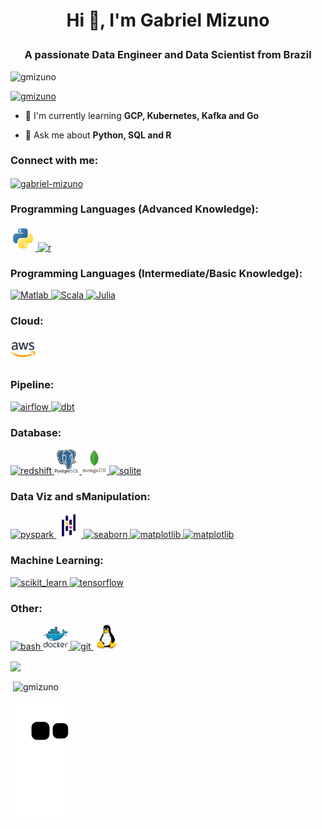 

<h1 align="center">

Hi 👋, I'm Gabriel Mizuno

</h1>

<h3 align="center">

A passionate Data Engineer and Data Scientist from Brazil

</h3>

<p align="left">

<img src="https://komarev.com/ghpvc/?username=gmizuno&amp;label=Profile%20views&amp;color=0e75b6&amp;style=plastic" alt="gmizuno"/>

</p>

<p align="left">

<a href="https://github.com/ryo-ma/github-profile-trophy"><img src="https://github-profile-trophy.vercel.app/?username=gmizuno" alt="gmizuno"/></a>

</p>

-   🌱 I'm currently learning **GCP, Kubernetes, Kafka and Go**

-   💬 Ask me about **Python, SQL and R**

<h3 align="left">

Connect with me:

</h3>

<p align="left">

<a href="https://linkedin.com/in/gabriel-mizuno" target="blank"><img src="https://raw.githubusercontent.com/rahuldkjain/github-profile-readme-generator/master/src/images/icons/Social/linked-in-alt.svg" alt="gabriel-mizuno" align="center" height="30" width="40"/></a>

</p>

<h3 align="left">

Programming Languages (Advanced Knowledge):

</h3>

<p align="left">

<a href="https://www.python.org" target="_blank" rel="noreferrer"> <img src="https://raw.githubusercontent.com/devicons/devicon/master/icons/python/python-original.svg" alt="python" width="40" height="40"/> </a> <a href="https://www.r-project.org" target="_blank" rel="noreferrer"> <img src="https://www.r-project.org/logo/Rlogo.svg" alt="r" width="40" height="40"/> </a> 

</p>

<h3 align="left">

Programming Languages (Intermediate/Basic Knowledge):

</h3>

<p align="left">

<a href="matlab download" target="_blank" rel="noreferrer"> <img src="https://upload.wikimedia.org/wikipedia/commons/2/21/Matlab_Logo.png" alt="Matlab" width="40" height="40"/> </a>
<a href="https://www.scala-lang.org" target="_blank" rel="noreferrer"> <img src="https://cdn-icons-png.flaticon.com/512/6132/6132220.png" alt="Scala" width="40" height="40"/> </a>
<a href="https://julialang.org" target="_blank" rel="noreferrer"> <img src="https://seeklogo.com/images/J/julia-logo-DC9698BAF9-seeklogo.com.png" alt="Julia" width="40" height="40"/> </a>

</p>

<h3 align="left">

Cloud:

</h3>

<p align="left">

<a href="https://aws.amazon.com" target="_blank" rel="noreferrer"> <img src="https://raw.githubusercontent.com/devicons/devicon/master/icons/amazonwebservices/amazonwebservices-original-wordmark.svg" alt="aws" width="40" height="40"/> </a> 
</p>

<h3 align="left">

Pipeline:

</h3>

<p align="left">

<a href="https://airflow.apache.org" target="_blank" rel="noreferrer"> <img src="https://svn.apache.org/repos/asf/comdev/project-logos/originals/airflow-2.svg" alt="airflow" width="40" height="40"/> </a> <a href="https://www.getdbt.com" target="_blank" rel="noreferrer"> <img src="https://raw.githubusercontent.com/dbt-labs/dbt/ec7dee39f793aa4f7dd3dae37282cc87664813e4/etc/dbt-logo-full.svg" alt="dbt" width="40" height="40"/> </a>

</p>

<h3 align="left">

Database:

</h3>

<p align="left">

<a href="https://aws.amazon.com/pt/redshift/" target="_blank" rel="noreferrer"> <img src="https://upload.wikimedia.org/wikipedia/commons/7/73/Amazon-Redshift-Logo.svg" alt="redshift" width="40" height="40"/> </a> <a href="https://www.postgresql.org" target="_blank" rel="noreferrer"> <img src="https://raw.githubusercontent.com/devicons/devicon/master/icons/postgresql/postgresql-original-wordmark.svg" alt="postgresql" width="40" height="40"/> </a> <a href="https://www.mongodb.com/" target="_blank" rel="noreferrer"> <img src="https://raw.githubusercontent.com/devicons/devicon/master/icons/mongodb/mongodb-original-wordmark.svg" alt="mongodb" width="40" height="40"/> </a> <a href="https://www.sqlite.org/" target="_blank" rel="noreferrer"> <img src="https://www.vectorlogo.zone/logos/sqlite/sqlite-icon.svg" alt="sqlite" width="40" height="40"/> </a>

</p>

<h3 align="left">

Data Viz and sManipulation:

</h3>

<a href="https://spark.apache.org/docs/latest/api/python/" target="_blank" rel="noreferrer"> <img src="https://upload.wikimedia.org/wikipedia/commons/f/f3/Apache_Spark_logo.svg" alt="pyspark" width="40" height="40"/> </a> <a href="https://pandas.pydata.org/" target="_blank" rel="noreferrer"> <img src="https://raw.githubusercontent.com/devicons/devicon/2ae2a900d2f041da66e950e4d48052658d850630/icons/pandas/pandas-original.svg" alt="pandas" width="40" height="40"/> </a> <a href="https://seaborn.pydata.org/" target="_blank" rel="noreferrer"> <img src="https://seaborn.pydata.org/_images/logo-mark-lightbg.svg" alt="seaborn" width="40" height="40"/> </a> <a href="https://matplotlib.org" target="_blank" rel="noreferrer"> <img src="https://upload.wikimedia.org/wikipedia/commons/0/01/Created_with_Matplotlib-logo.svg" alt="matplotlib" width="40" height="40"/> </a>
<a href="https://matplotlib.org" target="_blank" rel="noreferrer"> <img src="https://community.rstudio.com/uploads/default/optimized/3X/e/4/e480b9f0b817e6d01679a20d9fd9ca1b8ff8e434_2_618x500.jpeg" alt="matplotlib" width="40" height="40"/> </a>


<p align="left">

<h3 align="left">

Machine Learning:

</h3>

<a href="https://scikit-learn.org/" target="_blank" rel="noreferrer"> <img src="https://upload.wikimedia.org/wikipedia/commons/0/05/Scikit_learn_logo_small.svg" alt="scikit_learn" width="40" height="40"/> </a> <a href="https://www.tensorflow.org" target="_blank" rel="noreferrer"> <img src="https://www.vectorlogo.zone/logos/tensorflow/tensorflow-icon.svg" alt="tensorflow" width="40" height="40"/> </a>

<p align="left">

<h3 align="left">

Other:

</h3>

<a href="https://www.gnu.org/software/bash/" target="_blank" rel="noreferrer"> <img src="https://www.vectorlogo.zone/logos/gnu_bash/gnu_bash-icon.svg" alt="bash" width="40" height="40"/> </a> <a href="https://www.docker.com/" target="_blank" rel="noreferrer"> <img src="https://raw.githubusercontent.com/devicons/devicon/master/icons/docker/docker-original-wordmark.svg" alt="docker" width="40" height="40"/> </a> <a href="https://git-scm.com/" target="_blank" rel="noreferrer"> <img src="https://www.vectorlogo.zone/logos/git-scm/git-scm-icon.svg" alt="git" width="40" height="40"/> </a> <a href="https://www.linux.org/" target="_blank" rel="noreferrer"> <img src="https://raw.githubusercontent.com/devicons/devicon/master/icons/linux/linux-original.svg" alt="linux" width="40" height="40"/> </a>

<p align="left">

</p>

<a href="https://github.com/anuraghazra/convoychat"> <img src="https://github-readme-stats.vercel.app/api/top-langs/?username=GMizuno&amp;layout=demo&amp;hide=html,TeX,css,jupyter%20notebook,rmd" align="center"/> </a>

<p> <img src="https://github-readme-stats.vercel.app/api?username=gmizuno&amp;show_icons=true&amp;theme=merko&amp;locale=en" alt="gmizuno" align="center"/></p>


![Snake animation](https://github.com/GMizuno/GMizuno/blob/output/github-contribution-grid-snake.svg)



